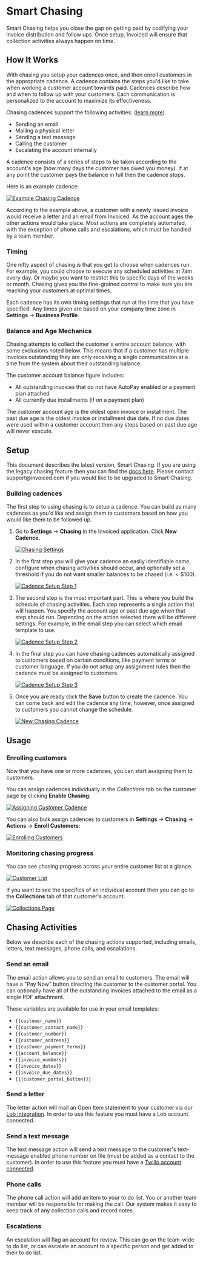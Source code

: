 # Smart Chasing

Smart Chasing helps you close the gap on getting paid by codifying your invoice distribution and follow ups. Once setup, Invoiced will ensure that collection activities always happen on time.

## How It Works

With chasing you setup your cadences once, and then enroll customers in the appropriate cadence. A cadence contains the steps you'd like to take when working a customer account towards paid. Cadences describe how and when to follow up with your customers. Each communication is personalized to the account to maximize its effectiveness.

Chasing cadences support the following activities: ([learn more](#chasing-activities))
- Sending an email
- Mailing a physical letter
- Sending a text message
- Calling the customer
- Escalating the account internally

A cadence consists of a series of steps to be taken according to the account's age (how many days the customer has owed you money). If at any point the customer pays the balance in full then the cadence stops.

Here is an example cadence:

[![Example Chasing Cadence](/docs/img/chasing-cadence-example.png)](/docs/img/chasing-cadence-example.png)

According to the example above, a customer with a newly issued invoice would receive a letter and an email from Invoiced. As the account ages the other actions would take place. Most actions are completely automated, with the exception of phone calls and escalations, which must be handled by a team member. 

### Timing

One nifty aspect of chasing is that you get to choose when cadences run. For example, you could choose to execute any scheduled activities at 7am every day. Or maybe you want to restrict this to specific days of the weeks or month. Chasing gives you the fine-grained control to make sure you are reaching your customers at optimal times.

Each cadence has its own timing settings that run at the time that you have specified. Any times given are based on your company time zone in **Settings** &rarr; **Business Profile**.

### Balance and Age Mechanics

Chasing attempts to collect the customer's entire account balance, with some exclusions noted below. This means that if a customer has multiple invoices outstanding they are only receiving a single communication at a time from the system about their outstanding balance.

The customer account balance figure includes:
- All outstanding invoices that do not have AutoPay enabled or a payment plan attached
- All currently due installments (if on a payment plan)

The customer account age is the oldest open invoice or installment. The past due age is the oldest invoice or installment due date. If no due dates were used within a customer account then any steps based on past due age will never execute.

## Setup

<p class="alert alert-info">This document describes the latest version, Smart Chasing. If you are using the legacy chasing feature then you can find the <a href="/resources/guides/chasing-legacy">docs here</a>. Please contact support@invoiced.com if you would like to be upgraded to Smart Chasing.</p>

### Building cadences

The first step to using chasing is to setup a cadence. You can build as many cadences as you'd like and assign them to customers based on how you would like them to be followed up.

1. Go to **Settings** &rarr; **Chasing** in the Invoiced application. Click **New Cadence.**

   [![Chasing Settings](/docs/img/chasing-cadence-settings.png)](/docs/img/chasing-cadence-settings.png)

2. In the first step you will give your cadence an easily identifiable name, configure when chasing activities should occur, and optionally set a threshold if you do not want smaller balances to be chased (i.e. < $100).

   [![Cadence Setup Step 1](/docs/img/chasing-cadence-step-1.png)](/docs/img/chasing-cadence-step-1.png)

3. The second step is the most important part. This is where you build the schedule of chasing activities. Each step represents a single action that will happen. You specify the account age or past due age when that step should run. Depending on the action selected there will be different settings. For example, in the email step you can select which email template to use.

   [![Cadence Setup Step 2](/docs/img/chasing-cadence-step-2.png)](/docs/img/chasing-cadence-step-2.png)

4. In the final step you can have chasing cadences automatically assigned to customers based on certain conditions, like payment terms or customer language. If you do not setup any assignment rules then the cadence must be assigned to customers.

   [![Cadence Setup Step 3](/docs/img/chasing-cadence-step-3.png)](/docs/img/chasing-cadence-step-3.png)

5. Once you are ready click the **Save** button to create the cadence. You can come back and edit the cadence any time, however, once assigned to customers you cannot change the schedule.

   [![New Chasing Cadence](/docs/img/chasing-cadence-saved.png)](/docs/img/chasing-cadence-saved.png)

## Usage

### Enrolling customers

Now that you have one or more cadences, you can start assigning them to customers.

You can assign cadences individually in the *Collections* tab on the customer page by clicking **Enable Chasing**:

[![Assigning Customer Cadence](/docs/img/chasing-assign-cadence.png)](/docs/img/chasing-assign-cadence.png)

You can also bulk assign cadences to customers in **Settings** &rarr; **Chasing** &rarr; **Actions** &rarr; **Enroll Customers**:

[![Enrolling Customers](/docs/img/chasing-mass-assignment.png)](/docs/img/chasing-mass-assignment.png)

### Monitoring chasing progress

You can see chasing progress across your entire customer list at a glance.

[![Customer List](/docs/img/chasing-customer-list.png)](/docs/img/chasing-customer-list.png)

If you want to see the specifics of an individual account then you can go to the **Collections** tab of that customer's account.

[![Collections Page](/docs/img/customer-collection-history.png)](/docs/img/customer-collection-history.png)

## Chasing Activities

Below we describe each of the chasing actions supported, including emails, letters, text messages, phone calls, and escalations.

### Send an email

The email action allows you to send an email to customers. The email will have a "Pay Now" button directing the customer to the customer portal. You can optionally have all of the outstanding invoices attached to the email as a single PDF attachment.

These variables are available for use in your email templates:
- `{{customer_name}}`
- `{{customer_contact_name}}`
- `{{customer_number}}`
- `{{customer_address}}`
- `{{customer_payment_terms}}`
- `{{account_balance}}`
- `{{invoice_numbers}}`
- `{{invoice_dates}}`
- `{{invoice_due_dates}}`
- `{{{customer_portal_button}}}`

### Send a letter

The letter action will mail an Open Item statement to your customer via our [Lob integration](/resources/docs/integrations/lob). In order to use this feature you must have a Lob account connected.

### Send a text message

The text message action will send a text message to the customer's text-message enabled phone number on file (must be added as a contact to the customer). In order to use this feature you must have a [Twilio account connected](/resources/docs/integrations/twilio).

### Phone calls

The phone call action will add an item to your to do list. You or another team member will be responsible for making the call. Our system makes it easy to keep track of any collection calls and record notes.

### Escalations

An escalation will flag an account for review. This can go on the team-wide to do list, or can escalate an account to a specific person and get added to their to do list.